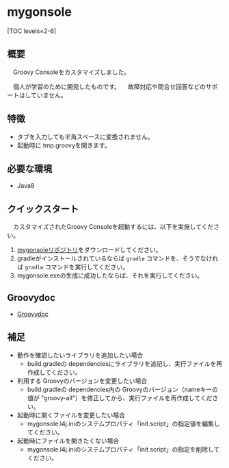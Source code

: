 # mygonsole

[TOC levels=2-6]

## 概要

　Groovy Consoleをカスタマイズしました。

　個人が学習のために開発したものです。
　故障対応や問合せ回答などのサポートはしていません。

## 特徴

* タブを入力しても半角スペースに変換されません。
* 起動時に tmp.groovyを開きます。

## 必要な環境

* Java8

## クイックスタート

　カスタマイズされたGroovy Consoleを起動するには、以下を実施してください。

1. [mygonsoleリポジトリ](https://github.com/longfish801/mygonsole)をダウンロードしてください。
2. gradleがインストールされているならば  `gradle` コマンドを、そうでなければ `gradlw` コマンドを実行してください。
3. mygonsole.exeの生成に成功したならば、それを実行してください。

## Groovydoc

* [Groovydoc](groovydoc/)

## 補足

- 動作を確認したいライブラリを追加したい場合
	- build.gradleの dependenciesにライブラリを追記し、実行ファイルを再作成してください。
- 利用する Groovyのバージョンを変更したい場合
	- build.gradleの dependencies内の Groovyのバージョン（nameキーの値が "groovy-all"）を修正してから、実行ファイルを再作成してください。
- 起動時に開くファイルを変更したい場合
	- mygonsole.l4j.iniのシステムプロパティ「init.script」の指定値を編集してください。
- 起動時にファイルを開きたくない場合
	- mygonsole.l4j.iniのシステムプロパティ「init.script」の指定を削除してください。
